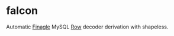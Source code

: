 # falcon

Automatic [Finagle][Finagle] MySQL [Row][Row] decoder derivation with shapeless.

[Finagle]: https://twitter.github.io/finagle/
[Row]: https://twitter.github.io/finagle/docs/com/twitter/finagle/mysql/Row.html
